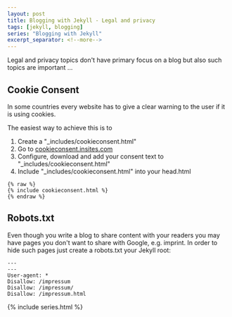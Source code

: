 ```yaml
---
layout: post
title: Blogging with Jekyll - Legal and privacy
tags: [jekyll, blogging]
series: "Blogging with Jekyll"
excerpt_separator: <!--more-->
---
```


Legal and privacy topics don't have primary focus on a blog but also such topics are important ...

<!--more-->

## Cookie Consent

In some countries every website has to give a clear warning to the user if it is using cookies.

The easiest way to achieve this is to 

1. Create a "_includes/cookieconsent.html" 
2. Go to [cookieconsent.insites.com](https://cookieconsent.insites.com/download/)
3. Configure, download and add your consent text to "_includes/cookieconsent.html" 
4. Include "_includes/cookieconsent.html" into your head.html

```
{% raw %}
{% include cookieconsent.html %}
{% endraw %}
```


## Robots.txt

Even though you write a blog to share content with your readers you may have pages you don't want to share with Google, e.g. imprint.
In order to hide such pages just create a robots.txt your Jekyll root:

```
---
---
User-agent: *
Disallow: /impressum
Disallow: /impressum/
Disallow: /impressum.html 
```

{% include series.html %}
